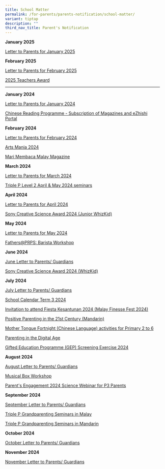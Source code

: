 ```yaml
---
title: School Matter
permalink: /for-parents/parents-notification/school-matter/
variant: tiptap
description: ""
third_nav_title: Parent's Notification
---
```

<p><strong>January 2025</strong>
</p>
<p><a href="/files/Parents Notice 2025/2025_January_Letter_to_Parents___Guardians.pdf" rel="noopener nofollow" target="_blank">Letter to Parents for January 2025</a>
</p>
<p></p>
<p><strong>February 2025</strong>
</p>
<p><a href="/files/Parents Notice 2025/Feb_Letter_to_Parent.pdf" rel="noopener nofollow" target="_blank">Letter to Parents for February 2025</a>
</p>
<p><a href="/files/Parents Notice 2025/2025_Teacher_Awards.pdf" rel="noopener nofollow" target="_blank">2025 Teachers Award</a>
</p>
<p></p>
<hr>
<p><strong>January 2024</strong>
</p>
<p><a href="/files/School Matter/January_Letter_to_Parents_2024.pdf" rel="noopener noreferrer nofollow" target="_blank">Letter to Parents for January 2024</a>
</p>
<p><a href="/files/School Matter/CL_Mag___PG_Notification_2024_SM_004.pdf" rel="noopener noreferrer nofollow" target="_blank">Chinese Reading Programme - Subscription of Magazines and eZhishi Portal</a>
</p>
<p></p>
<p><strong>February 2024</strong>
</p>
<p><a href="/files/School Matter/Feb_Letter_to_Parents_2024.pdf" rel="noopener noreferrer nofollow" target="_blank">Letter to Parents for February 2024</a>
</p>
<p><a href="/files/School Matter/ArtsMania_School_Letter_2024__edited_on_6_Feb_final.pdf" rel="noopener noreferrer nofollow" target="_blank">Arts Mania 2024</a>
</p>
<p><a href="/files/School Matter/ML_Mag_Mari_Membaca_P1_P6___Letter_to_Parent_2024.pdf" rel="noopener noreferrer nofollow" target="_blank">Mari Membaca Malay Magazine</a>
</p>
<p></p>
<p><strong>March 2024</strong>
</p>
<p><a href="/files/School Matter/March_Letter_to_Parents_2024.pdf" rel="noopener noreferrer nofollow" target="_blank">Letter to Parents for March 2024</a>
</p>
<p><a href="/files/School Matter/Triple_P_Pri_Sch_L2_Apr_and_May_Runs___Care_Corner_Singapore.pdf" rel="noopener noreferrer nofollow" target="_blank">Triple P Level 2 April &amp; May 2024 seminars</a>
</p>
<p></p>
<p><strong>April 2024</strong>
</p>
<p><a href="/files/School Matter/April_Letter_to_Parents.pdf" rel="noopener noreferrer nofollow" target="_blank">Letter to Parents for April 2024</a>
</p>
<p><a href="/files/School Matter/SCSA_2024_Junior_WhizKid_P1_2_Student_Slides.pdf" rel="noopener noreferrer nofollow" target="_blank">Sony Creative Science Award 2024 (Junior WhizKid)</a>
</p>
<p></p>
<p><strong>May 2024</strong>
</p>
<p><a href="/files/School Matter/May_Letter_to_Parents_Guardians_.pdf" rel="noopener noreferrer nofollow" target="_blank">Letter to Parents for May 2024</a>
</p>
<p><a href="/files/School Matter/Infographic__Fathers_PRPS_.pdf" rel="noopener noreferrer nofollow" target="_blank">Fathers@PRPS: Barista Workshop</a>
</p>
<p></p>
<p><strong>June 2024</strong>
</p>
<p><a href="/files/School Matter/June_Letter_to_Parents_Guardians.pdf" rel="noopener noreferrer nofollow" target="_blank">June Letter to Parents/ Guardians</a>
</p>
<p><a href="/files/School Matter/SCSA_2024_WhizKid_P3_6_Student_Slides.pdf" rel="noopener noreferrer nofollow" target="_blank">Sony Creative Science Award 2024 (WhizKid)</a>
</p>
<p></p>
<p><strong>July 2024</strong>
</p>
<p><a href="/files/School Matter/July_Letter_to_Parents.pdf" rel="noopener nofollow" target="_blank">July Letter to Parents/ Guardians</a>
</p>
<p><a href="/files/School Matter/Annex_A_School_Calendar_Term_3_2024.pdf" rel="noopener noreferrer nofollow" target="_blank">School Calendar Term 3 2024</a>
</p>
<p><a href="https://pg.moe.edu.sg/consentForms/details/611143" rel="noopener noreferrer nofollow" target="_blank">Invitation to attend Fiesta Kesantunan 2024 (Malay Finesse Fest 2024)</a>
</p>
<p><a href="/files/School Matter/Positive_Parenting_in_the_21st_Century.pdf" rel="noopener noreferrer nofollow" target="_blank">Positive Parenting in the 21st Century (Mandarin)</a>
</p>
<p><a href="/files/School Matter/School_Letter_for_MTL_Fortnight_P2_to_P6_final.pdf" rel="noopener noreferrer nofollow" target="_blank">Mother Tongue Fortnight (Chinese Language) activities for Primary 2 to 6</a>
</p>
<p><a href="/files/School Matter/Parenting_In_Digital_Age__R10.pdf" rel="noopener noreferrer nofollow" target="_blank">Parenting in the Digital Age</a>
</p>
<p><a href="/files/School Matter/Letter_to_Parents.pdf" rel="noopener noreferrer nofollow" target="_blank">Gifted Education Programme (GEP) Screening Exercise 2024</a>
</p>
<p></p>
<p><strong>August 2024</strong>
</p>
<p><a href="/files/School Matter/August_Letter_to_Parents_Guardians.pdf" rel="noopener noreferrer nofollow" target="_blank">August Letter to Parents/ Guardians</a>
</p>
<p><a href="/files/School Matter/Musical_Box_Workshop_Infographic_Updated.pdf" rel="noopener nofollow" target="_blank">Musical Box Workshop</a>
</p>
<p><a href="/files/School Matter/Parent_s_Engagement___2024_Science_Webinar_for_P3_Parents.pdf" rel="noopener nofollow" target="_blank">Parent's Engagement 2024 Science Webinar for P3 Parents</a>
</p>
<p><strong>September 2024</strong>
</p>
<p><a href="/files/School Matter/September_Letter_To_Parents.pdf" rel="noopener nofollow" target="_blank">September Letter to Parents/ Guardians</a>
</p>
<p><a href="/files/School Matter/Triple_P_Grandparenting_Seminars__in_Malay_.pdf" rel="noopener nofollow" target="_blank">Triple P Grandparenting Seminars in Malay</a>
</p>
<p><a href="/files/School Matter/Triple_P_Grandparenting_Seminars__in_Mandarin_.pdf" rel="noopener nofollow" target="_blank">Triple P Grandparenting Seminars in Mandarin</a>
</p>
<p></p>
<p><strong>October 2024</strong>
</p>
<p><a href="/files/School Matter/October_Letter_to_Parents.pdf" rel="noopener nofollow" target="_blank">October Letter to Parents/ Guardians</a>
</p>
<p></p>
<p><strong>November 2024</strong>
</p>
<p><a href="/files/School Matter/November_Letter_to_Parents__Guardians.pdf" rel="noopener nofollow" target="_blank">November Letter to Parents/ Guardians</a>
</p>
<p></p>
